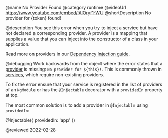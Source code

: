 @name No Provider Found @category runtime @videoUrl https://www.youtube.com/embed/lAlOryf1-WU @shortDescription No provider for {token} found!

@description You see this error when you try to inject a service but have not declared a corresponding provider. A provider is a mapping that supplies a value that you can inject into the constructor of a class in your application.

Read more on providers in our [Dependency Injection guide](guide/dependency-injection).

@debugging Work backwards from the object where the error states that a [provider](guide/architecture-services) is missing: `No provider for ${this}!`. This is commonly thrown in [services](tutorial/toh-pt4), which require non-existing providers.

To fix the error ensure that your service is registered in the list of providers of an `NgModule` or has the `@Injectable` decorator with a `providedIn` property at top.

The most common solution is to add a provider in `@Injectable` using `providedIn`:

<code-example format="typescript" language="typescript">

&commat;Injectable({ providedIn: 'app' })

</code-example>

<!-- links -->

<!-- external links -->

<!-- end links -->

@reviewed 2022-02-28
